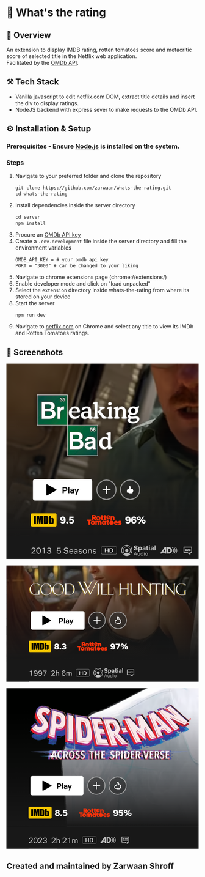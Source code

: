 # 🧩 What's the rating

## 🔎 Overview
An extension to display IMDB rating, rotten tomatoes score and metacritic score of selected title in the Netflix web application.\
Facilitated by the [OMDb API](https://www.omdbapi.com/).

## ⚒️ Tech Stack
- Vanilla javascript to edit netflix.com DOM, extract title details and insert the div to display ratings.
- NodeJS backend with express sever to make requests to the OMDb API.

## ⚙️ Installation & Setup

### Prerequisites - Ensure [Node.js](https://nodejs.org/) is installed on the system.

### Steps
1. Navigate to your preferred folder and clone the repository
    ```shell
    git clone https://github.com/zarwaan/whats-the-rating.git
    cd whats-the-rating
    ```
2. Install dependencies inside the server directory
    ```shell
    cd server
    npm install
    ```
3. Procure an [OMDb API key](https://www.omdbapi.com/apikey.aspx)
4. Create a `.env.development` file inside the server directory and fill the environment variables
    ```shell
    OMDB_API_KEY = # your omdb api key
    PORT = "3000" # can be changed to your liking
    ```
5. Navigate to chrome extensions page (chrome://extensions/)
6. Enable developer mode and click on "load unpacked"
7. Select the `extension` directory inside whats-the-rating from where its stored on your device
8. Start the server
    ```shell
    npm run dev
    ```
9. Navigate to [netflix.com](https://netflix.com) on Chrome and select any title to view its IMDb and Rotten Tomatoes ratings.

## 📸 Screenshots
![Breaking Bad](./screenshots/breaking_bad.png)

![Good will hunting](./screenshots/good_will_hunting.png)

![Spiderman into the spider verse](./screenshots/spiderman_itsv.png)

## Created and maintained by Zarwaan Shroff